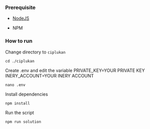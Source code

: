 ### Prerequisite

- [NodeJS](https://nodejs.org/en/)

- NPM



### How to run

Change directory to ```ciplukan```

```shell
cd ./ciplukan
```

Create .env and edit the variable
PRIVATE_KEY=YOUR PRIVATE KEY
INERY_ACCOUNT=YOUR INERY ACCOUNT

```shell
nano .env
```

Install dependencies

```shell
npm install
```

Run the script

```
npm run solution
```
